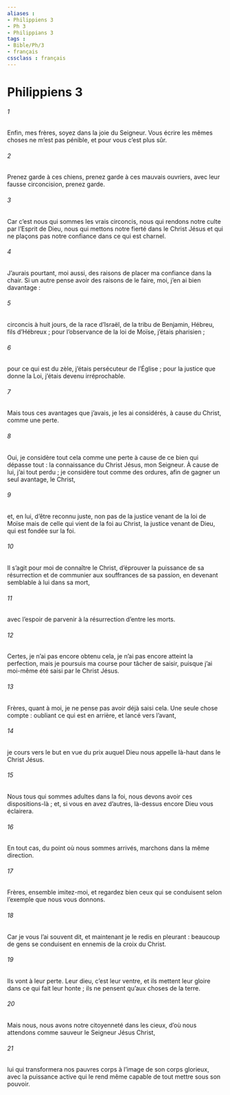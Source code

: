 ```yaml
---
aliases : 
- Philippiens 3
- Ph 3
- Philippians 3
tags : 
- Bible/Ph/3
- français
cssclass : français
---
```


# Philippiens 3

###### 1
Enfin, mes frères, soyez dans la joie du Seigneur. Vous écrire les mêmes choses ne m’est pas pénible, et pour vous c’est plus sûr.
###### 2
Prenez garde à ces chiens, prenez garde à ces mauvais ouvriers, avec leur fausse circoncision, prenez garde.
###### 3
Car c’est nous qui sommes les vrais circoncis, nous qui rendons notre culte par l’Esprit de Dieu, nous qui mettons notre fierté dans le Christ Jésus et qui ne plaçons pas notre confiance dans ce qui est charnel.
###### 4
J’aurais pourtant, moi aussi, des raisons de placer ma confiance dans la chair. Si un autre pense avoir des raisons de le faire, moi, j’en ai bien davantage :
###### 5
circoncis à huit jours, de la race d’Israël, de la tribu de Benjamin, Hébreu, fils d’Hébreux ; pour l’observance de la loi de Moïse, j’étais pharisien ;
###### 6
pour ce qui est du zèle, j’étais persécuteur de l’Église ; pour la justice que donne la Loi, j’étais devenu irréprochable.
###### 7
Mais tous ces avantages que j’avais, je les ai considérés, à cause du Christ, comme une perte.
###### 8
Oui, je considère tout cela comme une perte à cause de ce bien qui dépasse tout : la connaissance du Christ Jésus, mon Seigneur. À cause de lui, j’ai tout perdu ; je considère tout comme des ordures, afin de gagner un seul avantage, le Christ,
###### 9
et, en lui, d’être reconnu juste, non pas de la justice venant de la loi de Moïse mais de celle qui vient de la foi au Christ, la justice venant de Dieu, qui est fondée sur la foi.
###### 10
Il s’agit pour moi de connaître le Christ, d’éprouver la puissance de sa résurrection et de communier aux souffrances de sa passion, en devenant semblable à lui dans sa mort,
###### 11
avec l’espoir de parvenir à la résurrection d’entre les morts.
###### 12
Certes, je n’ai pas encore obtenu cela, je n’ai pas encore atteint la perfection, mais je poursuis ma course pour tâcher de saisir, puisque j’ai moi-même été saisi par le Christ Jésus.
###### 13
Frères, quant à moi, je ne pense pas avoir déjà saisi cela. Une seule chose compte : oubliant ce qui est en arrière, et lancé vers l’avant,
###### 14
je cours vers le but en vue du prix auquel Dieu nous appelle là-haut dans le Christ Jésus.
###### 15
Nous tous qui sommes adultes dans la foi, nous devons avoir ces dispositions-là ; et, si vous en avez d’autres, là-dessus encore Dieu vous éclairera.
###### 16
En tout cas, du point où nous sommes arrivés, marchons dans la même direction.
###### 17
Frères, ensemble imitez-moi, et regardez bien ceux qui se conduisent selon l’exemple que nous vous donnons.
###### 18
Car je vous l’ai souvent dit, et maintenant je le redis en pleurant : beaucoup de gens se conduisent en ennemis de la croix du Christ.
###### 19
Ils vont à leur perte. Leur dieu, c’est leur ventre, et ils mettent leur gloire dans ce qui fait leur honte ; ils ne pensent qu’aux choses de la terre.
###### 20
Mais nous, nous avons notre citoyenneté dans les cieux, d’où nous attendons comme sauveur le Seigneur Jésus Christ,
###### 21
lui qui transformera nos pauvres corps à l’image de son corps glorieux, avec la puissance active qui le rend même capable de tout mettre sous son pouvoir.
